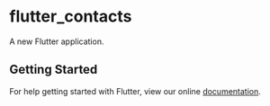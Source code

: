 # flutter_contacts

A new Flutter application.

## Getting Started

For help getting started with Flutter, view our online
[documentation](https://flutter.io/).
